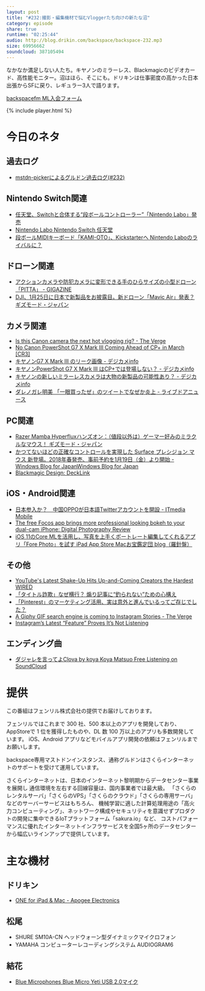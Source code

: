 ```yaml
---
layout: post
title: "#232:撮影・編集機材で悩むVloggerたち向けの新たな沼"
category: episode
share: true
runtime: "02:25:44"
audio: http://blog.drikin.com/backspace/backspace-232.mp3
size: 69956662
soundcloud: 387105494
---
```


なかなか満足しない人たち。キヤノンのミラーレス、Blackmagicのビデオカード、高性能モニター。沼はほら、そこにも。ドリキンは仕事密度の高かった日本出張からSFに戻り、レギュラー3人で語ります。

[backspacefm ML入会フォーム](http://backspace.us11.list-manage.com/subscribe?u=09c933bd3997c1d16dbed156a&id=84b6529b91)

{% include player.html %}

# 今日のネタ

## 過去ログ
* [mstdn-pickerによるグルドン過去ログ(#232)](https://rbtnn.github.io/mstdn-picker/?instance=mstdn.guru&since_id=99385853698785513&max_id=99386437861853900)
## Nintendo Switch関連
* [任天堂、Switchと合体する“段ボールコントローラー”「Nintendo Labo」発売](http://www.itmedia.co.jp/news/articles/1801/18/news053.html)
* [Nintendo Labo Nintendo Switch 任天堂](https://www.nintendo.co.jp/labo/index.html)
* [段ボールMIDIキーボード「KAMI-OTO」、Kickstarterへ Nintendo Laboのライバルに？](http://www.itmedia.co.jp/news/articles/1801/19/news058.html)
## ドローン関連
* [アクションカメラや防犯カメラに変形できる手のひらサイズの小型ドローン「PITTA」 - GIGAZINE](https://gigazine.net/news/20180120-pitta/)
* [DJI、1月25日に日本で新製品をお披露目。新ドローン「Mavic Air」発表？ ギズモード・ジャパン](https://www.gizmodo.jp/2018/01/dji-event-jan-25-2018.html)
## カメラ関連
* [Is this Canon camera the next hot vlogging rig? - The Verge](https://www.theverge.com/circuitbreaker/2018/1/19/16911356/canon-g7x-mark-3-vlogging-camera-rumor-leak)
* [No Canon PowerShot G7 X Mark III Coming Ahead of CP+ in March [CR3]](http://www.canonrumors.com/no-canon-powershot-g7-x-mark-iii-coming-ahead-of-cp-in-march-cr3/)
* [キヤノンG7 X Mark III のリーク画像 - デジカメinfo](http://digicame-info.com/2018/01/g7-x-mark-iii.html)
* [キヤノンPowerShot G7 X Mark III はCP+では登場しない？ - デジカメinfo](http://digicame-info.com/2018/01/powershot-g7-x-mark-iii-cp.html)
* [キヤノンの新しいミラーレスカメラは大物の新製品の可能性あり？ - デジカメinfo](http://digicame-info.com/2018/01/post-1016.html)
* [ダレノガレ明美 「一眼買ったぜ」のツイートでなぜか炎上 - ライブドアニュース](http://news.livedoor.com/article/detail/14183078/)
## PC関連
* [Razer Mamba Hyperfluxハンズオン：（値段以外は）ゲーマー好みのミラクルなマウス！ ギズモード・ジャパン](https://www.gizmodo.jp/2018/01/mamba-hyperflux-hands-on.html)
* [かつてないほどの正確なコントロールを実現した Surface プレシジョン マウス 新登場。2018年春発売、事前予約を1月19日（金）より開始 - Windows Blog for JapanWindows Blog for Japan](https://blogs.windows.com/japan/2018/01/19/surface_precision_mouse/)
* [Blackmagic Design: DeckLink](https://www.blackmagicdesign.com/jp/products/decklink)
## iOS・Android関連
* [日本参入か？　中国OPPOが日本語Twitterアカウントを開設 - ITmedia Mobile](http://www.itmedia.co.jp/mobile/articles/1801/18/news073.html)
* [The free Focos app brings more professional looking bokeh to your dual-cam iPhone: Digital Photography Review](https://www.dpreview.com/news/4190457578/the-free-focos-app-brings-more-professional-looking-bokeh-to-your-dual-cam-iphone)
* [iOS 11のCore MLを活用し、写真を上手くポートレート編集してくれるアプリ「Fore Photo」を試す iPad App Store Macお宝鑑定団 blog（羅針盤）](http://www.macotakara.jp/blog/category-52/entry-34213.html)
## その他
* [YouTube's Latest Shake-Up Hits Up-and-Coming Creators the Hardest WIRED](https://www.wired.com/story/youtube-monetization-creators-ads/)
* [「タイトル詐欺」なぜ横行？ 煽り記事に“釣られない”ための心構え](http://www.itmedia.co.jp/news/articles/1801/20/news012.html)
* [「Pinterest」のマーケティング活用、実は意外と進んでいるってご存じでした？](http://marketing.itmedia.co.jp/mm/articles/1801/19/news099.html)
* [A Giphy GIF search engine is coming to Instagram Stories - The Verge](https://www.theverge.com/2018/1/18/16905866/giphy-gif-stickers-instagram-stories)
* [Instagram’s Latest “Feature” Proves It’s Not Listening](https://www.fastcodesign.com/90157466/instagrams-latest-feature-proves-its-just-not-listening?partner=feedburner&utm_source=feedburner&utm_medium=feed&utm_campaign=feedburner+fastcodesign&utm_content=feedburner)
## エンディング曲
* [ダジャレを言ってよClova by koya Koya Matsuo Free Listening on SoundCloud](https://soundcloud.com/koya/clova)

# 提供

この番組はフェンリル株式会社の提供でお届けしております。

フェンリルではこれまで 300 社、500 本以上のアプリを開発しており、AppStoreで 1 位を獲得したものや、DL 数 100 万以上のアプリも多数開発しています。
iOS、Android アプリなどモバイルアプリ開発の依頼はフェンリルまでお願いします。

backspace専用マストドンインスタンス、通称グルドンはさくらインターネットのサポートを受けて運用しています。

さくらインターネットは、日本のインターネット黎明期からデータセンター事業を展開し
通信環境を左右する回線容量は、国内事業者では最大級。
「さくらのレンタルサーバ」「さくらのVPS」「さくらのクラウド」「さくらの専用サーバ」などのサーバーサービスはもちろん、
機械学習に適した計算処理用途の「高火力コンピューティング」、ネットワーク構成やセキュリティを意識せずプロダクトの開発に集中できるIoTプラットフォーム「sakura.io」など、
コストパフォーマンスに優れたインターネットインフラサービスを全国5ヶ所のデータセンターから幅広いラインアップで提供しています。

# 主な機材

## ドリキン
* [ONE for iPad & Mac - Apogee Electronics](http://amzn.to/2DJVyyj)

## 松尾
* SHURE  SM10A-CN ヘッドウォーン型ダイナミックマイクロフォン
* YAMAHA コンピューターレコーディングシステム AUDIOGRAM6

## 結花
* [Blue Microphones Blue Micro Yeti USB 2.0マイク](http://www.bluedesigns.jp/products/yeti/)
